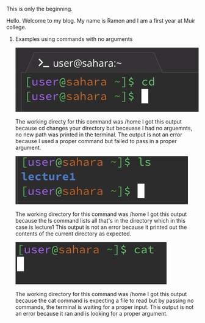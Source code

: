 This is only the beginning.

Hello. Welcome to my blog. My name is Ramon and I am a first year at Muir college.

1. Examples using commands with no arguments

   ![Image](cdnoarguments.png)
   
   The working directy for this command was /home
   I got this output because cd changes your directory but beceuase I had no arguemnts, no new path was printed in the terminal.
   The output is not an error because I used a proper command but failed to pass in a proper argument.

   ![Image](lsnoarguments.png)
   
   The working directory for this command was /home
   I got this output because the ls command lists all that's in the directory which in this case is lecture1
   This output is not an error because it printed out the contents of the current directory as expected.

   ![Image](catnoarguments.png)
   
   The working directory for this command was /home
   I got this output because the cat command is expecting a file to read but by passing no commands, the terminal is waiting for a          proper input.
   This output is not an error because it ran and is looking for a proper argument.
    
